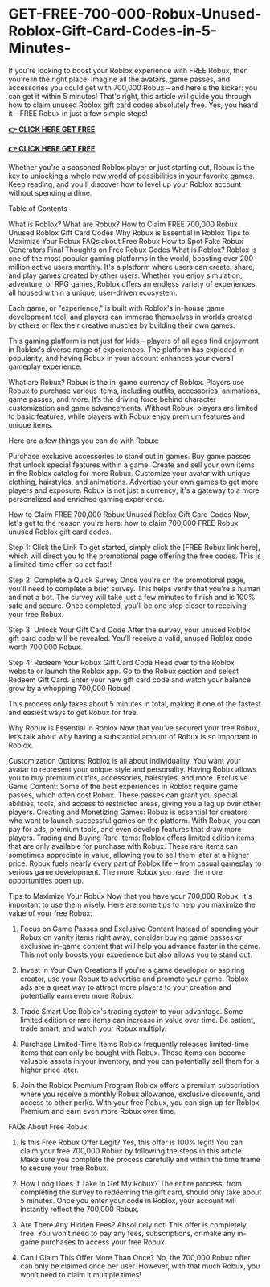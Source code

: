# GET-FREE-700-000-Robux-Unused-Roblox-Gift-Card-Codes-in-5-Minutes-

If you're looking to boost your Roblox experience with FREE Robux, then you're in the right place! Imagine all the avatars, game passes, and accessories you could get with 700,000 Robux – and here's the kicker: you can get it within 5 minutes! That's right, this article will guide you through how to claim unused Roblox gift card codes absolutely free. Yes, you heard it – FREE Robux in just a few simple steps!


**[👉 CLICK HERE GET FREE](https://tinyurl.com/55jbsejf)**

**[👉 CLICK HERE GET FREE](https://tinyurl.com/55jbsejf)**

Whether you're a seasoned Roblox player or just starting out, Robux is the key to unlocking a whole new world of possibilities in your favorite games. Keep reading, and you'll discover how to level up your Roblox account without spending a dime.

Table of Contents

What is Roblox?
What are Robux?
How to Claim FREE 700,000 Robux Unused Roblox Gift Card Codes
Why Robux is Essential in Roblox
Tips to Maximize Your Robux
FAQs about Free Robux
How to Spot Fake Robux Generators
Final Thoughts on Free Robux Codes
What is Roblox?
Roblox is one of the most popular gaming platforms in the world, boasting over 200 million active users monthly. It's a platform where users can create, share, and play games created by other users. Whether you enjoy simulation, adventure, or RPG games, Roblox offers an endless variety of experiences, all housed within a unique, user-driven ecosystem.

Each game, or "experience," is built with Roblox's in-house game development tool, and players can immerse themselves in worlds created by others or flex their creative muscles by building their own games.

This gaming platform is not just for kids – players of all ages find enjoyment in Roblox's diverse range of experiences. The platform has exploded in popularity, and having Robux in your account enhances your overall gameplay experience.

What are Robux?
Robux is the in-game currency of Roblox. Players use Robux to purchase various items, including outfits, accessories, animations, game passes, and more. It’s the driving force behind character customization and game advancements. Without Robux, players are limited to basic features, while players with Robux enjoy premium features and unique items.

Here are a few things you can do with Robux:


Purchase exclusive accessories to stand out in games.
Buy game passes that unlock special features within a game.
Create and sell your own items in the Roblox catalog for more Robux.
Customize your avatar with unique clothing, hairstyles, and animations.
Advertise your own games to get more players and exposure.
Robux is not just a currency; it's a gateway to a more personalized and enriched gaming experience.

How to Claim FREE 700,000 Robux Unused Roblox Gift Card Codes
Now, let's get to the reason you're here: how to claim 700,000 FREE Robux unused Roblox gift card codes.

Step 1: Click the Link
To get started, simply click the [FREE Robux link here], which will direct you to the promotional page offering the free codes. This is a limited-time offer, so act fast!

Step 2: Complete a Quick Survey
Once you're on the promotional page, you'll need to complete a brief survey. This helps verify that you're a human and not a bot. The survey will take just a few minutes to finish and is 100% safe and secure. Once completed, you’ll be one step closer to receiving your free Robux.

Step 3: Unlock Your Gift Card Code
After the survey, your unused Roblox gift card code will be revealed. You’ll receive a valid, unused Roblox code worth 700,000 Robux.

Step 4: Redeem Your Robux Gift Card Code
Head over to the Roblox website or launch the Roblox app. Go to the Robux section and select Redeem Gift Card. Enter your new gift card code and watch your balance grow by a whopping 700,000 Robux!

This process only takes about 5 minutes in total, making it one of the fastest and easiest ways to get Robux for free.

Why Robux is Essential in Roblox
Now that you’ve secured your free Robux, let’s talk about why having a substantial amount of Robux is so important in Roblox.


Customization Options: Roblox is all about individuality. You want your avatar to represent your unique style and personality. Having Robux allows you to buy premium outfits, accessories, hairstyles, and more.
Exclusive Game Content: Some of the best experiences in Roblox require game passes, which often cost Robux. These passes can grant you special abilities, tools, and access to restricted areas, giving you a leg up over other players.
Creating and Monetizing Games: Robux is essential for creators who want to launch successful games on the platform. With Robux, you can pay for ads, premium tools, and even develop features that draw more players.
Trading and Buying Rare Items: Roblox offers limited edition items that are only available for purchase with Robux. These rare items can sometimes appreciate in value, allowing you to sell them later at a higher price.
Robux fuels nearly every part of Roblox life – from casual gameplay to serious game development. The more Robux you have, the more opportunities open up.

Tips to Maximize Your Robux
Now that you have your 700,000 Robux, it's important to use them wisely. Here are some tips to help you maximize the value of your free Robux:

1. Focus on Game Passes and Exclusive Content
Instead of spending your Robux on vanity items right away, consider buying game passes or exclusive in-game content that will help you advance faster in the game. This not only boosts your experience but also allows you to stand out.

2. Invest in Your Own Creations
If you're a game developer or aspiring creator, use your Robux to advertise and promote your game. Roblox ads are a great way to attract more players to your creation and potentially earn even more Robux.

3. Trade Smart
Use Roblox's trading system to your advantage. Some limited edition or rare items can increase in value over time. Be patient, trade smart, and watch your Robux multiply.

4. Purchase Limited-Time Items
Roblox frequently releases limited-time items that can only be bought with Robux. These items can become valuable assets in your inventory, and you can potentially sell them for a higher price later.

5. Join the Roblox Premium Program
Roblox offers a premium subscription where you receive a monthly Robux allowance, exclusive discounts, and access to other perks. With your free Robux, you can sign up for Roblox Premium and earn even more Robux over time.

FAQs About Free Robux
1. Is this Free Robux Offer Legit?
Yes, this offer is 100% legit! You can claim your free 700,000 Robux by following the steps in this article. Make sure you complete the process carefully and within the time frame to secure your free Robux.

2. How Long Does It Take to Get My Robux?
The entire process, from completing the survey to redeeming the gift card, should only take about 5 minutes. Once you enter your code in Roblox, your account will instantly reflect the 700,000 Robux.

3. Are There Any Hidden Fees?
Absolutely not! This offer is completely free. You won’t need to pay any fees, subscriptions, or make any in-game purchases to access your free Robux.

4. Can I Claim This Offer More Than Once?
No, the 700,000 Robux offer can only be claimed once per user. However, with that much Robux, you won’t need to claim it multiple times!
